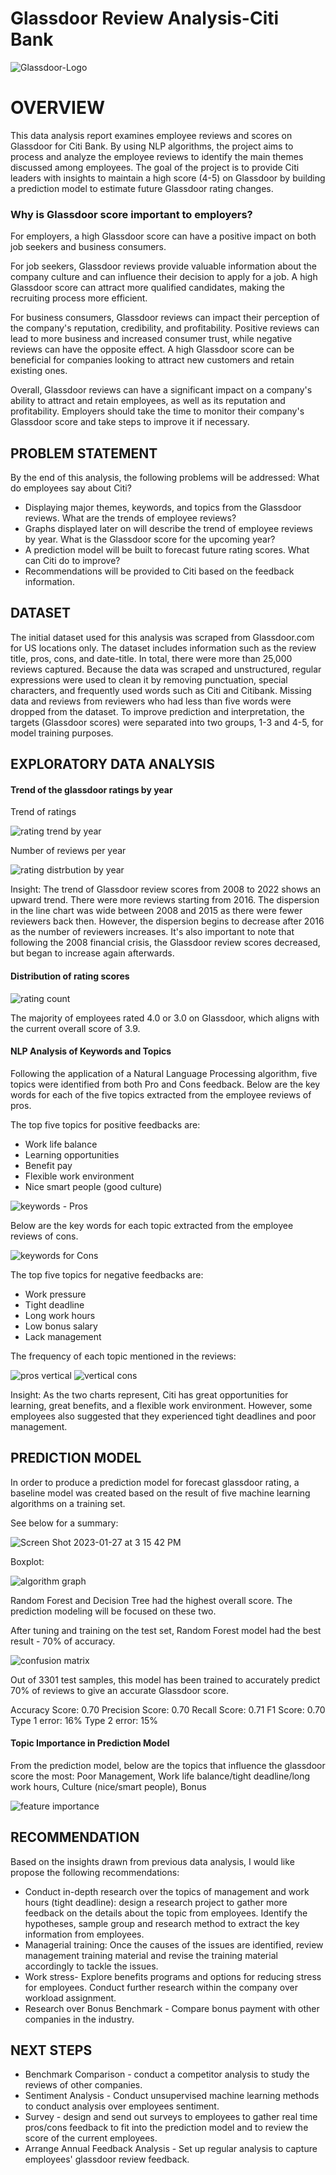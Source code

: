 # Glassdoor Review Analysis-Citi Bank

![Glassdoor-Logo](https://user-images.githubusercontent.com/117051182/215185275-eb20a3a0-4209-49d3-9f8c-cecd23e9e14e.png)

# OVERVIEW #
This data analysis report examines employee reviews and scores on Glassdoor for Citi Bank. By using NLP algorithms, the project aims to process and analyze the employee reviews to identify the main themes discussed among employees. The goal of the project is to provide Citi leaders with insights to maintain a high score (4-5) on Glassdoor by building a prediction model to estimate future Glassdoor rating changes.

### Why is Glassdoor score important to employers? ###
For employers, a high Glassdoor score can have a positive impact on both job seekers and business consumers.

For job seekers, Glassdoor reviews provide valuable information about the company culture and can influence their decision to apply for a job. A high Glassdoor score can attract more qualified candidates, making the recruiting process more efficient.

For business consumers, Glassdoor reviews can impact their perception of the company's reputation, credibility, and profitability. Positive reviews can lead to more business and increased consumer trust, while negative reviews can have the opposite effect. A high Glassdoor score can be beneficial for companies looking to attract new customers and retain existing ones.

Overall, Glassdoor reviews can have a significant impact on a company's ability to attract and retain employees, as well as its reputation and profitability. Employers should take the time to monitor their company's Glassdoor score and take steps to improve it if necessary.

## PROBLEM STATEMENT ##
By the end of this analysis, the following problems will be addressed:
What do employees say about Citi?
* Displaying major themes, keywords, and topics from the Glassdoor reviews.
What are the trends of employee reviews?
* Graphs displayed later on will describe the trend of employee reviews by year.
What is the Glassdoor score for the upcoming year?
* A prediction model will be built to forecast future rating scores.
What can Citi do to improve?
* Recommendations will be provided to Citi based on the feedback information.

## DATASET ##
The initial dataset used for this analysis was scraped from Glassdoor.com for US locations only. The dataset includes information such as the review title, pros, cons, and date-title. In total, there were more than 25,000 reviews captured. Because the data was scraped and unstructured, regular expressions were used to clean it by removing punctuation, special characters, and frequently used words such as Citi and Citibank. Missing data and reviews from reviewers who had less than five words were dropped from the dataset. To improve prediction and interpretation, the targets (Glassdoor scores) were separated into two groups, 1-3 and 4-5, for model training purposes.

## EXPLORATORY DATA ANALYSIS ##

#### Trend of the glassdoor ratings by year ####

Trend of ratings

![rating trend by year](https://user-images.githubusercontent.com/117051182/215186451-27f9f394-cdf8-4eef-a36a-9f007574a38f.png)


Number of reviews per year

![rating distrbution by year](https://user-images.githubusercontent.com/117051182/215186516-8901de21-8881-4bf7-b647-d2dd15d0151c.png)


Insight: The trend of Glassdoor review scores from 2008 to 2022 shows an upward trend. There were more reviews starting from 2016. The dispersion in the line chart was wide between 2008 and 2015 as there were fewer reviewers back then. However, the dispersion begins to decrease after 2016 as the number of reviewers increases. It's also important to note that following the 2008 financial crisis, the Glassdoor review scores decreased, but began to increase again afterwards.

#### Distribution of rating scores ####

![rating count ](https://user-images.githubusercontent.com/117051182/215186664-629ec07b-0c4f-417b-ba75-f6f1e36de0f2.png)

The majority of employees rated 4.0 or 3.0 on Glassdoor, which aligns with the current overall score of 3.9.

#### NLP Analysis of Keywords and Topics ####

Following the application of a Natural Language Processing algorithm, five topics were identified from both Pro and Cons feedback. 
Below are the key words for each of the five topics extracted from the employee reviews of pros.

The top five topics for positive feedbacks are: 
* Work life balance
* Learning opportunities
* Benefit pay
* Flexible work environment
* Nice smart people (good culture)

![keywords - Pros](https://user-images.githubusercontent.com/117051182/215186974-bf2484aa-cc70-4f7a-b186-4731540b72c3.png)

Below are the key words for each topic extracted from the employee reviews of cons.

![keywords for Cons](https://user-images.githubusercontent.com/117051182/215187396-eb31b348-45c3-4f62-8635-033dc3d236a2.png)

The top five topics for negative feedbacks are: 
* Work pressure
* Tight deadline
* Long work hours
* Low bonus salary
* Lack management

The frequency of each topic mentioned in the reviews: 

![pros vertical](https://user-images.githubusercontent.com/117051182/215187569-a49d7f32-9c90-48f4-acd5-bb2962a41a58.png)           ![vertical cons](https://user-images.githubusercontent.com/117051182/215187623-eaea38ee-ec06-413f-86dc-e6f0d9337cc7.png)

Insight: As the two charts represent, Citi has great opportunities for learning, great benefits, and a flexible work environment. However, some employees also suggested that they experienced tight deadlines and poor management.

## PREDICTION MODEL ##

In order to produce a prediction model for forecast glassdoor rating, a baseline model was created based on the result of five machine learning algorithms on a training set. 

See below for a summary:

![Screen Shot 2023-01-27 at 3 15 42 PM](https://user-images.githubusercontent.com/117051182/215188725-83880cf9-0d03-4e7c-840d-292386783efc.png)

Boxplot:

![algorithm graph](https://user-images.githubusercontent.com/117051182/215188870-31f5f0ed-82c2-40da-aa62-b408f478f455.png)

Random Forest and Decision Tree had the highest overall score. The prediction modeling will be focused on these two.

After tuning and training on the test set, Random Forest model had the best result - 70% of accuracy. 

![confusion matrix](https://user-images.githubusercontent.com/117051182/215189181-c183d285-6eaf-4eb4-bf1a-3036342faba0.png)

Out of 3301 test samples, this model has been trained to accurately predict 70% of reviews to give an accurate Glassdoor score.

Accuracy Score: 0.70 Precision Score: 0.70 Recall Score: 0.71 F1 Score: 0.70 Type 1 error: 16% Type 2 error: 15%

#### Topic Importance in Prediction Model ####

From the prediction model, below are the topics that influence the glassdoor score the most:
Poor Management, Work life balance/tight deadline/long work hours, Culture (nice/smart people), Bonus

![feature importance](https://user-images.githubusercontent.com/117051182/215189426-9e8bf1c0-2c7b-4655-8c99-bed8f3f26295.png)

## RECOMMENDATION ##

Based on the insights drawn from previous data analysis, I would like propose the following recommendations: 

* Conduct in-depth research over the topics of management and work hours (tight deadline): design a research project to gather more feedback on the details about the topic from employees. Identify the hypotheses, sample group and research method to extract the key information from employees.  
* Managerial training: Once the causes of the issues are identified, review management training material and revise the training material accordingly to tackle the issues. 
* Work stress- Explore benefits programs and options for reducing stress for employees. Conduct further research within the company over workload assignment.
* Research over Bonus Benchmark - Compare bonus payment with other companies in the industry.

## NEXT STEPS ##
* Benchmark Comparison - conduct a competitor analysis to study the reviews of other companies. 
* Sentiment Analysis - Conduct unsupervised machine learning methods to conduct analysis over employees sentiment.
* Survey - design and send out surveys to employees to gather real time pros/cons feedback to fit into the prediction model and to review the score of the current employees. 
* Arrange Annual Feedback Analysis - Set up regular analysis to capture employees' glassdoor review feedback.
